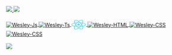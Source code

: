 <div>
  <a href="https://github.com/Wesley-yuri">
  <img height = "180em" src = "https://github-readme-stats.vercel.app/api?username=Wesley-yuri&show_icons=true&theme=tokyonight&include_all_commits=true&count_private=true" />
  <img height = "180em" src = "https://github-readme-stats.vercel.app/api/top-langs/?username=Wesley-yuri&layout=compact&langs_count=7&theme=tokyonight" />
</div>
  
  
  <div style = "display: inline_block"> <br>
  <img align = "center" alt = "Wesley-Js" height = "30" width = "45" src = "https://img.shields.io/badge/JavaScript-323330?style=for-the-badge&logo=javascript&logoColor=F7DF1E">

  <img align = "center" alt = "Wesley-Ts" height = "30" width = "45" src = "https://img.shields.io/badge/TypeScript-007ACC?style=for-the-badge&logo=typescript&logoColor=white">

  <img align = "center" alt = "Wesley-React" height = "30" width = "40" src= "https://raw.githubusercontent.com/devicons/devicon/master/icons/react/react-original.svg ">
 
  <img align = "center" alt = "Wesley-HTML" height = "30" width = "40" src = "https://img.shields.io/badge/HTML5-E34F26?style=for-the-badge&logo=html5&logoColor=white">

  <img align = "center" alt = "Wesley-CSS" height = "30" width = "40" src = "https://img.shields.io/badge/CSS3-1572B6?style=for-the-badge&logo=css3&logoColor=white ">

  <img align = "center" alt = "Wesley-CSS" height = "30" width = "40" src = "https://img.shields.io/badge/React-20232A?style=for-the-badge&logo=react&logoColor=61DAFB">
   
  
</div>
  
  <br>

<div>
  
  <div>
      <a href="https://www.linkedin.com/in/wesley-yuri-7173021a4" target="_blank">  <img src = "https://img.shields.io/badge/LinkedIn-0077B5?style=for-the-badge&logo=linkedin&logoColor=white"> </a> 
</div>
         
<!--
**Wesley-yuri/Wesley-yuri** is a ✨ _special_ ✨ repository because its `README.md` (this file) appears on your GitHub profile.

Here are some ideas to get you started:

- 🔭 I’m currently working on ...
- 🌱 I’m currently learning ...
- 👯 I’m looking to collaborate on ...
- 🤔 I’m looking for help with ...
- 💬 Ask me about ...
- 📫 How to reach me: ...
- 😄 Pronouns: ...
- ⚡ Fun fact: ...


-->
